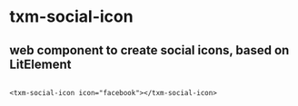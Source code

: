 
# txm-social-icon


## web component to create social icons, based on LitElement

```

<txm-social-icon icon="facebook"></txm-social-icon>

```